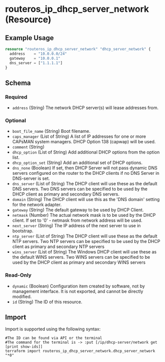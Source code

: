 # routeros_ip_dhcp_server_network (Resource)


## Example Usage
```terraform
resource "routeros_ip_dhcp_server_network" "dhcp_server_network" {
  address    = "10.0.0.0/24"
  gateway    = "10.0.0.1"
  dns_server = ["1.1.1.1"]
}
```

<!-- schema generated by tfplugindocs -->
## Schema

### Required

- `address` (String) The network DHCP server(s) will lease addresses from.

### Optional

- `boot_file_name` (String) Boot filename.
- `caps_manager` (List of String) A list of IP addresses for one or more CAPsMAN system managers. DHCP Option 138 (capwap) will be used.
- `comment` (String)
- `dhcp_option` (List of String) Add additional DHCP options from the option list.
- `dhcp_option_set` (String) Add an additional set of DHCP options.
- `dns_none` (Boolean) If set, then DHCP Server will not pass dynamic DNS servers configured on the router to the DHCP clients if no DNS Server in DNS-server is set.
- `dns_server` (List of String) The DHCP client will use these as the default DNS servers. Two DNS servers can be specified to be used by the DHCP client as primary and secondary DNS servers.
- `domain` (String) The DHCP client will use this as the 'DNS domain' setting for the network adapter.
- `gateway` (String) The default gateway to be used by DHCP Client.
- `netmask` (Number) The actual network mask is to be used by the DHCP client. If set to '0' - netmask from network address will be used.
- `next_server` (String) The IP address of the next server to use in bootstrap.
- `ntp_server` (List of String) The DHCP client will use these as the default NTP servers. Two NTP servers can be specified to be used by the DHCP client as primary and secondary NTP servers
- `wins_server` (List of String) The Windows DHCP client will use these as the default WINS servers. Two WINS servers can be specified to be used by the DHCP client as primary and secondary WINS servers

### Read-Only

- `dynamic` (Boolean) Configuration item created by software, not by management interface. It is not exported, and cannot be directly modified.
- `id` (String) The ID of this resource.

## Import
Import is supported using the following syntax:
```shell
#The ID can be found via API or the terminal
#The command for the terminal is -> :put [/ip/dhcp-server/network get [print show-ids]]
terraform import routeros_ip_dhcp_server_network.dhcp_server_network "*0"
```
